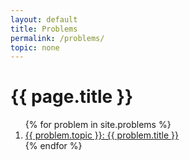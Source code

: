 ```yaml
---
layout: default
title: Problems
permalink: /problems/
topic: none
---
```

<h1 class="post-title">{{ page.title }}</h1>
<ol>
{% for problem in site.problems %}
  <li><a href="{{ problem.permalink }}">{{ problem.topic }}: {{ problem.title }}</a></li>
{% endfor %}
</ol>
